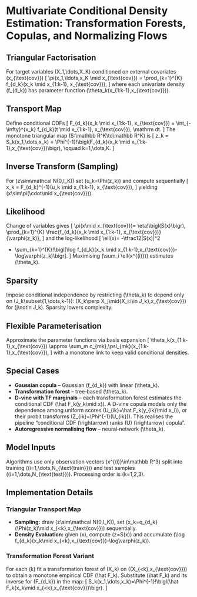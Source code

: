 # Multivariate Conditional Density Estimation: Transformation Forests, Copulas, and Normalizing Flows

## Triangular Factorisation
For target variables \(X_1,\dots,X_K\) conditioned on external covariates \(x_{\text{cov}}\)
\[
\pi(x_1,\ldots,x_K \mid x_{\text{cov}})
  = \prod_{k=1}^{K} f_{d_k}(x_k \mid x_{1:k-1}, x_{\text{cov}}),
\]
where each univariate density \(f_{d_k}\) has parameter function \(\theta_k(x_{1:k-1},x_{\text{cov}})\).

## Transport Map
Define conditional CDFs
\[
F_{d_k}(x_k \mid x_{1:k-1}, x_{\text{cov}})
  = \int_{-\infty}^{x_k} f_{d_k}(t \mid x_{1:k-1}, x_{\text{cov}})\, \mathrm dt.
\]
The monotone triangular map \(S:\mathbb R^K\to\mathbb R^K\) is
\[
z_k = S_k(x_1,\dots,x_k) = \Phi^{-1}\!\bigl(F_{d_k}(x_k \mid x_{1:k-1},x_{\text{cov}})\bigr),
\qquad k=1,\dots,K.
\]

## Inverse Transform (Sampling)
For \(z\sim\mathcal N(0,I_K)\) set \(u_k=\Phi(z_k)\) and compute sequentially
\[
x_k = F_{d_k}^{-1}(u_k \mid x_{1:k-1}, x_{\text{cov}}),
\]
yielding \(x\sim\pi(\cdot\mid x_{\text{cov}})\).

## Likelihood
Change of variables gives
\[
\pi(x\mid x_{\text{cov}})=
  \eta\!\bigl(S(x)\bigr)\,
  \prod_{k=1}^{K}
    \frac{f_{d_k}(x_k \mid x_{1:k-1}, x_{\text{cov}})}{\varphi(z_k)},
\]
and the log‑likelihood
\[
\ell(x)=
  -\tfrac12\|S(x)\|^2
  + \sum_{k=1}^{K}\!\bigl[\log f_{d_k}(x_k \mid x_{1:k-1},x_{\text{cov}})-\log\varphi(z_k)\bigr].
\]
Maximising \(\sum_i \ell(x^{(i)})\) estimates \(\theta_k\).

## Sparsity
Impose conditional independence by restricting
\(\theta_k\) to depend only on \(J_k\subset\{1,\dots,k-1\}\):
\(X_k\perp X_j\mid\{X_i:i\in J_k\},x_{\text{cov}}\) for \(j\notin J_k\).
Sparsity lowers complexity.

## Flexible Parameterisation
Approximate the parameter functions via basis expansion
\[
\theta_k(x_{1:k-1},x_{\text{cov}})
  \approx \sum_m c_{mk}\,\psi_{mk}(x_{1:k-1},x_{\text{cov}}),
\]
with a monotone link to keep valid conditional densities.

## Special Cases
* **Gaussian copula** – Gaussian \(f_{d_k}\) with linear \(\theta_k\).
* **Transformation forest** – tree‑based \(\theta_k\).
* **D-vine with TF marginals** – each transformation forest estimates the conditional CDF \(\hat F_k(y_k\mid x)\). A D-vine copula models only the dependence among uniform scores \(U_{ik}=\hat F_k(y_{ik}\mid x_i)\), or their probit transforms \(Z_{ik}=\Phi^{-1}(U_{ik})\). This realises the pipeline “conditional CDF \(\rightarrow\) ranks \(U\) \(\rightarrow\) copula”.
* **Autoregressive normalising flow** – neural‑network \(\theta_k\).

## Model Inputs
Algorithms use only observation vectors \(x^{(i)}\in\mathbb R^3\) split into training \((i=1,\dots,N_{\text{train}})\) and test samples \((i=1,\dots,N_{\text{test}})\). Processing order is \(k=1,2,3\).

## Implementation Details
### Triangular Transport Map
* **Sampling:** draw \(z\sim\mathcal N(0,I_K)\), set \(x_k=q_{d_k}(\Phi(z_k)\mid x_{<k},x_{\text{cov}})\) sequentially.
* **Density Evaluation:** given \(x\), compute \(z=S(x)\) and accumulate \(\log f_{d_k}(x_k\mid x_{<k},x_{\text{cov}})-\log\varphi(z_k)\).

### Transformation Forest Variant
For each \(k\) fit a transformation forest of \(X_k\) on \((X_{<k},x_{\text{cov}})\) to obtain a monotone empirical CDF \(\hat F_k\). Substitute \(\hat F_k\) and its inverse for \(F_{d_k}\) in the map:
\[
S_k(x_1,\dots,x_k)=\Phi^{-1}\!\bigl(\hat F_k(x_k\mid x_{<k},x_{\text{cov}})\bigr).
\]



